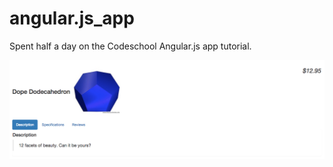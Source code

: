 # angular.js_app
Spent half a day on the Codeschool Angular.js app tutorial.

![image](static/images/angular_screenshot.png)